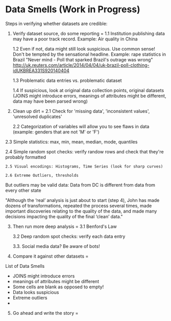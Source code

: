 Data Smells (Work in Progress)
===========

Steps in verifying whether datasets are credible:

1. Verify dataset source, do some reporting
=
  1.1 Institution publishing data may have a poor track record. Example: Air quality in China

	1.2 Even if not, data might still look suspicious. Use common sense! Don't be tempted by the sensational headline. Example: rape statistics in Brazil
"Never mind - Poll that sparked Brazil's outrage was wrong"
http://uk.reuters.com/article/2014/04/04/uk-brazil-poll-clothing-idUKBREA331S920140404

	1.3 Problematic data entries vs. problematic dataset
	
	1.4 If suspicious, look at original data collection points, original datasets (JOINS might introduce errors, meanings of attributes might be different, data may have been parsed wrong)

2. Clean up dirt
=
	2.1 Check for 'missing data', 'inconsistent values', 'unresolved duplicates'

	2.2 Categorization of variables will allow you to see flaws in data (example: genders that are not 'M' or 'F')

  2.3 Simple statistics: max, min, mean, median, mode, quantiles
  
  2.4 Simple random spot checks: verify randow rows and check that they're probably formatted
  
	2.5 Visual encodings: Histograms, Time Series (look for sharp curves)
	
	2.6 Extreme Outliers, thresholds
But outliers may be valid data: Data from DC is different from data from every other state

"Although the ‘real’ analysis is just about to start (step 4), John has made dozens of transformations, repeated the process several times, made important discoveries relating to the quality of the data, and made many decisions impacting the quality of the final ‘clean’ data."

3. Then run more deep analysis
=
	3.1 Benford's Law

	3.2 Deep random spot checks: verify each data entry
	
	3.3. Social media data? Be aware of bots!


4. Compare it against other datasets
=

List of Data Smells
- JOINS might introduce errors
- meanings of attributes might be different
- Some cells are blank as opposed to empty!
- Data looks suspicious
- Extreme outliers
- 




5. Go ahead and write the story
=

